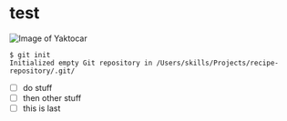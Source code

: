 # test
![Image of Yaktocar](https://octodex.github.com/images/yaktocat.png)
```
$ git init
Initialized empty Git repository in /Users/skills/Projects/recipe-repository/.git/
```
- [ ] do stuff
- [ ] then other stuff
- [ ] this is last
